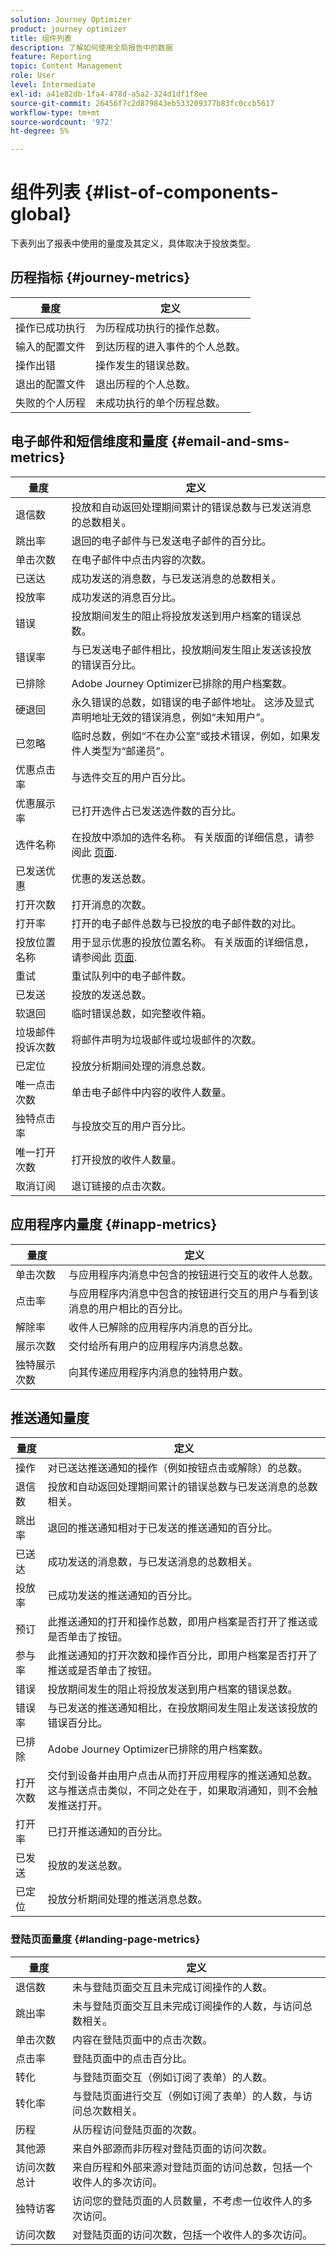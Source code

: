 ```yaml
---
solution: Journey Optimizer
product: journey optimizer
title: 组件列表
description: 了解如何使用全局报告中的数据
feature: Reporting
topic: Content Management
role: User
level: Intermediate
exl-id: a41e82db-1fa4-478d-a5a2-324d1df1f8ee
source-git-commit: 26456f7c2d879843eb533209377b83fc0ccb5617
workflow-type: tm+mt
source-wordcount: '972'
ht-degree: 5%

---
```


# 组件列表 {#list-of-components-global}

下表列出了报表中使用的量度及其定义，具体取决于投放类型。

## 历程指标 {#journey-metrics}

<table> 
 <thead> 
  <tr> 
   <th> 量度<br/> </th> 
   <th> 定义<br/> </th> 
</tr>
 </thead> 
 <tbody> 
  <tr> 
   <td>操作已成功执行<br/> </td> 
   <td> 为历程成功执行的操作总数。<br/> </td> 
</tr> 
  <tr> 
   <td> 输入的配置文件<br/> </td> 
   <td> 到达历程的进入事件的个人总数。<br/> </td> 
</tr>
  <tr> 
   <td> 操作出错<br/> </td> 
   <td>操作发生的错误总数。<br/> </td> 
</tr> 
  <tr> 
   <td> 退出的配置文件<br/> </td> 
   <td> 退出历程的个人总数。<br/> </td> 
</tr> 
  <tr> 
   <td> 失败的个人历程<br/> </td> 
   <td> 未成功执行的单个历程总数。<br/> </td> 
</tr> 
 </tbody> 
</table>

## 电子邮件和短信维度和量度 {#email-and-sms-metrics}

<table> 
 <thead> 
  <tr> 
   <th> 量度<br/> </th> 
   <th> 定义<br/> </th> 
</tr>
 </thead> 
 <tbody>
  <tr> 
   <td> 退信数<br/> </td> 
   <td> 投放和自动返回处理期间累计的错误总数与已发送消息的总数相关。<br/> </td> 
</tr> 
  <tr> 
   <td> 跳出率<br/> </td> 
   <td> 退回的电子邮件与已发送电子邮件的百分比。<br/> </td> 
</tr>
  <tr> 
   <td> 单击次数<br/> </td> 
   <td> 在电子邮件中点击内容的次数。<br/> </td> 
</tr> 
  <tr> 
   <td> 已送达 <br/> </td> 
   <td> 成功发送的消息数，与已发送消息的总数相关。<br/></td> 
</tr> 
  <tr> 
   <td> 投放率<br/> </td> 
   <td> 成功发送的消息百分比。<br/> </td> 
</tr>
  <tr> 
   <td> 错误<br/> </td> 
   <td> 投放期间发生的阻止将投放发送到用户档案的错误总数。<br/> </td> 
</tr> 
  <tr> 
   <td> 错误率<br/> </td> 
   <td> 与已发送电子邮件相比，投放期间发生阻止发送该投放的错误百分比。<br/> </td> 
</tr>
  <tr> 
   <td> 已排除<br/> </td> 
   <td> Adobe Journey Optimizer已排除的用户档案数。<br/> </td> 
</tr>
  <tr> 
   <td> 硬退回<br/> </td> 
   <td> 永久错误的总数，如错误的电子邮件地址。 这涉及显式声明地址无效的错误消息，例如“未知用户”。<br/> </td>
</tr>
  <tr> 
   <td> 已忽略<br/> </td> 
   <td> 临时总数，例如“不在办公室”或技术错误，例如，如果发件人类型为“邮递员”。<br/> </td> 
</tr>
   <tr> 
   <td>优惠点击率<br/> </td> 
   <td>与选件交互的用户百分比。<br/> </td> 
</tr>
   <tr> 
   <td>优惠展示率<br/> </td> 
   <td>已打开选件占已发送选件数的百分比。<br/> </td> 
</tr>
   <tr> 
   <td>选件名称<br/> </td> 
   <td> 在投放中添加的选件名称。 有关版面的详细信息，请参阅此 <a href="../offers/offer-library/creating-personalized-offers.md">页面</a>.<br/> </td> 
</tr>
   <tr> 
   <td>已发送优惠<br/> </td> 
   <td>优惠的发送总数。<br/> </td> 
</tr> 
  <tr>
   <td>打开次数<br/> </td> 
   <td> 打开消息的次数。<br/> </td> 
</tr> 
  <tr> 
   <td> 打开率<br/> </td> 
   <td> 打开的电子邮件总数与已投放的电子邮件数的对比。<br/> </td> 
</tr>
  <tr> 
   <td>投放位置名称<br/> </td> 
   <td> 用于显示优惠的投放位置名称。 有关版面的详细信息，请参阅此 <a href="../offers/offer-library/creating-placements.md">页面</a>. </td> 
</tr> 
  <tr> 
   <td> 重试<br/> </td> 
   <td> 重试队列中的电子邮件数。<br/> </td> 
</tr> 
  <tr> 
   <td> 已发送<br/> </td> 
   <td> 投放的发送总数。<br/> </td> 
</tr>
  <tr> 
   <td> 软退回<br/> </td> 
   <td> 临时错误总数，如完整收件箱。<br/> </td> 
</tr>
  <tr> 
   <td> 垃圾邮件投诉次数<br/> </td> 
   <td> 将邮件声明为垃圾邮件或垃圾邮件的次数。<br/> </td> 
</tr>
  <tr> 
   <td> 已定位<br/> </td> 
   <td> 投放分析期间处理的消息总数。<br/> </td> 
</tr> 
  <tr> 
   <td> 唯一点击次数<br/> </td> 
   <td> 单击电子邮件中内容的收件人数量。<br/> </td> 
</tr> 
  <tr> 
   <td>独特点击率<br/> </td> 
   <td> 与投放交互的用户百分比。<br/> </td> 
</tr>
  <tr> 
   <td> 唯一打开次数<br/> </td> 
   <td>打开投放的收件人数量。<br/> </td> 
</tr> 
  <tr> 
   <td> 取消订阅<br/> </td> 
   <td> 退订链接的点击次数。<br/> </td> 
</tr> 
 </tbody> 
</table>

<!--
## Experimentation metrics {#experimentation-metrics}
<table> 
 <thead> 
  <tr> 
   <th> Metric<br/> </th> 
   <th> Definition<br/> </th> 
</tr>
 </thead> 
 <tbody>
  <tr> 
   <td>App installs<br/> </td> 
   <td><br/> </td> 
</tr>
  <tr> 
   <td>App launches<br/> </td> 
   <td><br/> </td> 
</tr>
 <tr> 
   <td>Average lift<br/> </td> 
   <td> Percentage improvement in conversion rate of a given treatment over the baseline.<a href="../campaigns/experiment-calculations.md#understand-lift">Learn more</a>.<br/> </td> 
  </tr>
  <tr> 
   <td>Confidence<br/> </td> 
   <td>Evidence that a given treatment is the same as the baseline treatment. <a href="../campaigns/experiment-calculations.md#understand-confidence">Learn more</a>.<br/> </td> 
</tr>
  <tr> 
   <td>Confidence interval<br/> </td> 
   <td>Percentage difference in performance between the baseline and the best performing treatment. <a href="../campaigns/experiment-calculations.md#understand-intervals">Learn more</a>.<br/> </td> 
</tr> 
  <tr> 
   <td>Count per profile<br/> </td> 
   <td>Total value of the Experiment objective metric divided by the number of profiles.<br/> </td> 
</tr>
  <tr> 
   <td>Email Opens<br/> </td> 
   <td>.<br/> </td> 
</tr>
  <tr> 
   <td>Email Unsubscribes<br/> </td> 
   <td><br/> </td> 
</tr>
  <tr> 
   <td>First app launches<br/> </td> 
   <td><br/> </td> 
</tr>
  <tr> 
   <td>Outbound Clicks<br/> </td> 
   <td><br/> </td> 
</tr>
  <tr> 
   <td>Profiles<br/> </td> 
   <td>Number of profiles targeted for this treatment.<br/> </td> 
</tr>
  <tr> 
   <td>Unique email opens<br/> </td> 
   <td><br/> </td>
<tr>
  <tr> 
   <td>Unique email unsubscribes<br/> </td> 
   <td><br/> </td>
</tr>
  <tr> 
   <td>Unique installs<br/> </td> 
   <td><br/> </td> 
</tr>
  <tr> 
   <td>Unique launches<br/> </td> 
   <td><br/> </td> 
</tr> 
  <tr> 
   <td>Unique outbound clicks<br/> </td> 
   <td><br/> </td> 
</tr>
  <tr> 
   <td>Unique upgrades<br/> </td> 
   <td><br/> </td> 
</tr>
   <td>Upgrades<br/> </td> 
   <td><br/> </td> 
</tr> 
</tbody> 
</table>
-->

## 应用程序内量度 {#inapp-metrics}

<table> 
 <thead> 
  <tr> 
   <th> 量度<br/> </th> 
   <th> 定义<br/> </th> 
</tr>
 </thead> 
 <tbody>
 <tr> 
   <td>单击次数<br/> </td> 
   <td>与应用程序内消息中包含的按钮进行交互的收件人总数。<br/> </td> 
</tr>
  <tr> 
   <td>点击率<br/> </td> 
   <td>与应用程序内消息中包含的按钮进行交互的用户与看到该消息的用户相比的百分比。<br/> </td> 
</tr> 
  <tr> 
   <td>解除率<br/> </td> 
   <td> 收件人已解除的应用程序内消息的百分比。<br/> </td> 
</tr> 
  <tr> 
   <td>展示次数<br/> </td> 
   <td> 交付给所有用户的应用程序内消息总数。<br/> </td>
</tr>
  <tr> 
   <td>独特展示次数<br/> </td> 
   <td>向其传递应用程序内消息的独特用户数。<br/> </td>
</tr>
 </tbody> 
</table>

## 推送通知量度

<table> 
 <thead> 
  <tr> 
   <th> 量度<br/> </th> 
   <th> 定义<br/> </th> 
</tr>
 </thead> 
 <tbody>
 <tr> 
   <td>操作<br/> </td> 
   <td> 对已送达推送通知的操作（例如按钮点击或解除）的总数。<br/> </td> 
</tr>
  <tr> 
   <td>退信数<br/> </td> 
   <td> 投放和自动返回处理期间累计的错误总数与已发送消息的总数相关。<br/> </td> 
</tr> 
  <tr> 
   <td> 跳出率<br/> </td> 
   <td> 退回的推送通知相对于已发送的推送通知的百分比。<br/> </td>
</tr>
  <tr> 
   <td> 已送达<br/> </td> 
   <td> 成功发送的消息数，与已发送消息的总数相关。<br/> </td> 
</tr> 
  <tr> 
   <td> 投放率<br/> </td> 
   <td> 已成功发送的推送通知的百分比。<br/> </td> 
</tr>
  <tr> 
   <td>预订<br/> </td> 
   <td> 此推送通知的打开和操作总数，即用户档案是否打开了推送或是否单击了按钮。<br/> </td> 
</tr> 
  <tr> 
   <td> 参与率<br/> </td> 
   <td> 此推送通知的打开次数和操作百分比，即用户档案是否打开了推送或是否单击了按钮。<br/> </td> 
</tr>
  <tr> 
   <td> 错误<br/> </td> 
   <td> 投放期间发生的阻止将投放发送到用户档案的错误总数。<br/> </td> 
</tr>
  <tr> 
   <td> 错误率<br/> </td> 
   <td> 与已发送的推送通知相比，在投放期间发生阻止发送该投放的错误百分比。<br/> </td> 
</tr> 
  <tr> 
   <td> 已排除<br/> </td> 
   <td> Adobe Journey Optimizer已排除的用户档案数。<br/> </td> 
</tr>
  <tr> 
   <td> 打开次数<br/> </td> 
   <td> 交付到设备并由用户点击从而打开应用程序的推送通知总数。 这与推送点击类似，不同之处在于，如果取消通知，则不会触发推送打开。<br/> </td> 
</tr> 
  <tr> 
   <td> 打开率<br/> </td> 
   <td> 已打开推送通知的百分比。<br/> </td> 
</tr> 
  <tr> 
   <td> 已发送<br/> </td> 
   <td> 投放的发送总数。<br/> </td> 
</tr> 
  <tr> 
   <td> 已定位<br/> </td> 
   <td> 投放分析期间处理的推送消息总数。<br/> </td> 
</tr>  
 </tbody> 
</table>

### 登陆页面量度 {#landing-page-metrics}

<table> 
 <thead> 
  <tr> 
   <th> 量度<br/> </th> 
   <th> 定义<br/> </th> 
</tr>
 </thead> 
 <tbody>
 <tr> 
  <td>退信数<br/> </td> 
   <td>未与登陆页面交互且未完成订阅操作的人数。<br/> </td> 
</tr>
 <tr> 
   <td>跳出率<br/> </td> 
   <td>未与登陆页面交互且未完成订阅操作的人数，与访问总数相关。<br/> </td> 
</tr>
 <tr>
  <tr> 
   <td>单击次数<br/> </td> 
   <td>内容在登陆页面中的点击次数。<br/> </td> 
</tr>
 <tr> 
   <td>点击率<br/> </td> 
   <td>登陆页面中的点击百分比。<br/> </td>
</tr>
<tr>
<td>转化<br/> </td> 
   <td>与登陆页面交互（例如订阅了表单）的人数。<br/> </td> 
</tr>
<tr>
   <td>转化率<br/> </td> 
   <td>与登陆页面进行交互（例如订阅了表单）的人数，与访问总次数相关。<br/> </td> 
</tr>
 <tr> 
   <td>历程<br/> </td> 
   <td>从历程访问登陆页面的次数。<br/> </td> 
</tr>
 <tr> 
   <td>其他源<br/> </td> 
   <td>来自外部源而非历程对登陆页面的访问次数。<br/> </td> 
</tr>
 <tr> 
   <td>访问次数总计<br/> </td> 
   <td> 来自历程和外部来源对登陆页面的访问总数，包括一个收件人的多次访问。<br/> </td> 
</tr>
 <tr> 
   <td>独特访客<br/> </td> 
   <td>访问您的登陆页面的人员数量，不考虑一位收件人的多次访问。<br/> </td> 
</tr>
 <tr> 
   <td>访问次数<br/> </td> 
   <td>对登陆页面的访问次数，包括一个收件人的多次访问。<br/> </td> 
</tr>
 </tbody> 
</table>
